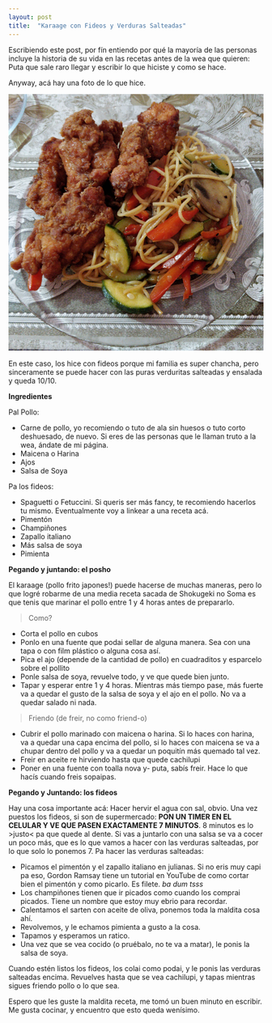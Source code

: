 ```yaml
---
layout: post
title:  "Karaage con Fideos y Verduras Salteadas"
---
```


Escribiendo este post, por fín entiendo por qué la mayoría de las personas incluye la historia de su vida en las recetas antes de la wea que quieren:
Puta que sale raro llegar y escribir lo que hiciste y como se hace.

Anyway, acá hay una foto de lo que hice.

![alt text](https://raw.githubusercontent.com/M4v3r1cX/m4v3r1cx.github.io/master/images/karaage.png)

En este caso, los hice con fideos porque mi familia es super chancha, pero sinceramente se puede hacer con las puras verduritas salteadas y ensalada y queda 10/10.

**Ingredientes**

Pal Pollo:
* Carne de pollo, yo recomiendo o tuto de ala sin huesos o tuto corto deshuesado, de nuevo. Si eres de las personas que le llaman truto a la wea, ándate de mi página.
* Maicena o Harina
* Ajos
* Salsa de Soya

Pa los fideos:
* Spaguetti o Fetuccini. Si queris ser más fancy, te recomiendo hacerlos tu mismo. Eventualmente voy a linkear a una receta acá.
* Pimentón
* Champiñones
* Zapallo italiano
* Más salsa de soya
* Pimienta

**Pegando y juntando: el posho**

El karaage (pollo frito japones!) puede hacerse de muchas maneras, pero lo que logré robarme de una media receta sacada de Shokugeki no Soma es que tenis que marinar el pollo entre 1 y 4 horas antes de prepararlo.

> Como?

- Corta el pollo en cubos
- Ponlo en una fuente que podai sellar de alguna manera. Sea con una tapa o con film plástico o alguna cosa así.
- Pica el ajo (depende de la cantidad de pollo) en cuadraditos y esparcelo sobre el pollito
- Ponle salsa de soya, revuelve todo, y ve que quede bien junto.
- Tapar y esperar entre 1 y 4 horas. Mientras más tiempo pase, más fuerte va a quedar el gusto de la salsa de soya y el ajo en el pollo. No va a quedar salado ni nada.

> Friendo (de freir, no como friend-o)

- Cubrir el pollo marinado con maicena o harina. Si lo haces con harina, va a quedar una capa encima del pollo, si lo haces con maicena se va a chupar dentro del pollo y va a quedar un poquitín más quemado tal vez.
- Freir en aceite re hirviendo hasta que quede cachilupi
- Poner en una fuente con toalla nova y- puta, sabís freir. Hace lo que hacís cuando freis sopaipas.

**Pegando y Juntando: los fideos**

Hay una cosa importante acá: Hacer hervir el agua con sal, obvio. Una vez puestos los fideos, si son de supermercado: **PON UN TIMER EN EL CELULAR Y VE QUE PASEN EXACTAMENTE 7 MINUTOS**. 8 minutos es lo >justo< pa que quede al dente. Si vas a juntarlo con una salsa se va a cocer un poco más, que es lo que vamos a hacer con las verduras salteadas, por lo que solo lo ponemos 7. 
Pa hacer las verduras salteadas: 
- Picamos el pimentón y el zapallo italiano en julianas. Si no eris muy capi pa eso, Gordon Ramsay tiene un tutorial en YouTube de como cortar bien el pimentón y como picarlo. Es filete. *ba dum tsss*
- Los champiñones tienen que ir picados como cuando los comprai picados. Tiene un nombre que estoy muy ebrio para recordar.
- Calentamos el sarten con aceite de oliva, ponemos toda la maldita cosa ahí.
- Revolvemos, y le echamos pimienta a gusto a la cosa.
- Tapamos y esperamos un ratico.
- Una vez que se vea cocido (o pruébalo, no te va a matar), le ponis la salsa de soya.

Cuando estén listos los fideos, los colai como podai, y le ponis las verduras salteadas encima. Revuelves hasta que se vea cachilupi, y tapas mientras sigues friendo pollo o lo que sea.

Espero que les guste la maldita receta, me tomó un buen minuto en escribir. Me gusta cocinar, y encuentro que esto queda wenísimo.
